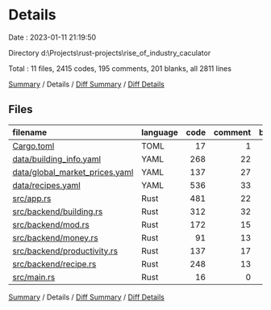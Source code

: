 # Details

Date : 2023-01-11 21:19:50

Directory d:\\Projects\\rust-projects\\rise_of_industry_caculator

Total : 11 files,  2415 codes, 195 comments, 201 blanks, all 2811 lines

[Summary](results.md) / Details / [Diff Summary](diff.md) / [Diff Details](diff-details.md)

## Files
| filename | language | code | comment | blank | total |
| :--- | :--- | ---: | ---: | ---: | ---: |
| [Cargo.toml](/Cargo.toml) | TOML | 17 | 1 | 3 | 21 |
| [data/building_info.yaml](/data/building_info.yaml) | YAML | 268 | 22 | 5 | 295 |
| [data/global_market_prices.yaml](/data/global_market_prices.yaml) | YAML | 137 | 27 | 14 | 178 |
| [data/recipes.yaml](/data/recipes.yaml) | YAML | 536 | 33 | 8 | 577 |
| [src/app.rs](/src/app.rs) | Rust | 481 | 22 | 26 | 529 |
| [src/backend/building.rs](/src/backend/building.rs) | Rust | 312 | 32 | 56 | 400 |
| [src/backend/mod.rs](/src/backend/mod.rs) | Rust | 172 | 15 | 20 | 207 |
| [src/backend/money.rs](/src/backend/money.rs) | Rust | 91 | 13 | 22 | 126 |
| [src/backend/productivity.rs](/src/backend/productivity.rs) | Rust | 137 | 17 | 27 | 181 |
| [src/backend/recipe.rs](/src/backend/recipe.rs) | Rust | 248 | 13 | 16 | 277 |
| [src/main.rs](/src/main.rs) | Rust | 16 | 0 | 4 | 20 |

[Summary](results.md) / Details / [Diff Summary](diff.md) / [Diff Details](diff-details.md)